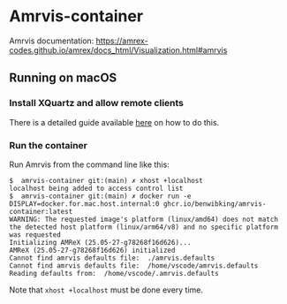 # Amrvis-container

Amrvis documentation: https://amrex-codes.github.io/amrex/docs_html/Visualization.html#amrvis

## Running on macOS

### Install XQuartz and allow remote clients
There is a detailed guide available [here](https://gist.github.com/sorny/969fe55d85c9b0035b0109a31cbcb088#step-by-step-guide) on how to do this.

### Run the container
Run Amrvis from the command line like this:
```console
$  amrvis-container git:(main) ✗ xhost +localhost
localhost being added to access control list
$  amrvis-container git:(main) ✗ docker run -e DISPLAY=docker.for.mac.host.internal:0 ghcr.io/benwibking/amrvis-container:latest
WARNING: The requested image's platform (linux/amd64) does not match the detected host platform (linux/arm64/v8) and no specific platform was requested
Initializing AMReX (25.05-27-g78268f16d626)...
AMReX (25.05-27-g78268f16d626) initialized
Cannot find amrvis defaults file:  ./amrvis.defaults
Cannot find amrvis defaults file:  /home/vscode/amrvis.defaults
Reading defaults from:  /home/vscode/.amrvis.defaults
```
Note that `xhost +localhost` must be done every time.
